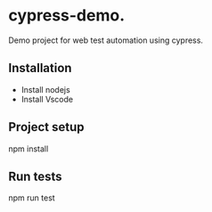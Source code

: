 # cypress-demo.

Demo project for web test automation using cypress.

## Installation

- Install nodejs
- Install Vscode

## Project setup

  npm install
  
## Run tests

  npm run test
